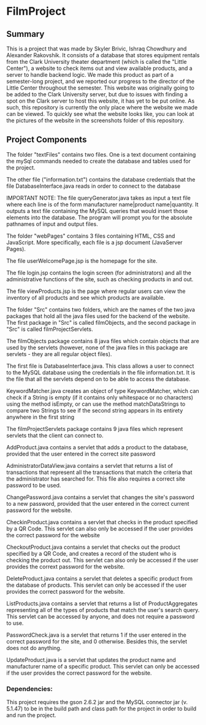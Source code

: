 # FilmProject

## Summary

This is a project that was made by Skyler Brivic, Ishraq Chowdhury and Alexander Rakovshik. It consists of a database that stores equipment rentals from the Clark University theater department (which is called the "Little Center"), a website to check items out and view available products, and a server to handle backend logic. We made this product as part of a semester-long project, and we reported our progress to the director of the Little Center throughout the semester. This website was originally going to be added to the Clark University server, but due to issues with finding a spot on the Clark server to host this website, it has yet to be put online. As such, this repository is currently the only place where the website we made can be viewed. To quickly see what the website looks like, you can look at the pictures of the website in the screenshots folder of this repository.

## Project Components

The folder "textFiles" contains two files. One is a text document containing the mySql commands needed to create the database and tables used for the project.

The other file ("information.txt") contains the database credentials that the file DatabaseInterface.java reads in order to connect to the database

IMPORTANT NOTE: The file queryGenerator.java takes as input a text file where each line is of the form manufacturer name|product name|quantity. It outputs a text file containing the MySQL queries that would insert those elements into the database. The program will prompt you for the absolute pathnames of input and output files.

The folder "webPages" contains 3 files containing  HTML, CSS and JavaScript. More specifically, each file is a jsp document (JavaServer Pages).

The file userWelcomePage.jsp is the homepage for the site. 

The file login.jsp contains the login screen (for administrators) and all the administrative functions of the site, such as checking products in and out.

The file viewProducts.jsp is the page where regular users can view the inventory of all products and see which products are available.

The folder "Src" contains two folders, which are the names of the two java packages that hold all the java files used for the backend of the website. The first package in "Src" is called filmObjects, and the second package in "Src" is called filmProjectServlets.

The filmObjects package contains 8 java files which contain objects that are used by the servlets (however, none of the java files in this package are servlets - they are all regular object files). 

The first file is DatabaseInterface.java. This class allows a user to connect to the MySQL database using the credentials in the file information.txt. It is the file that all the servlets depend on to be able to access the database. 

KeywordMatcher.java creates an object of type KeywordMatcher, which can check if a String is empty (if it contains only whitespace or no characters) using the method isEmpty,
or can use the method matchDataStrings to compare two Strings to see if the second string appears in its entirety anywhere in the first string

The filmProjectServlets package contains 9 java files which represent servlets that the client can connect to. 

AddProduct.java contains a servlet that adds a product to the database, provided that the user entered in the correct site password

AdministratorDataView.java contains a servlet that returns a list of transactions that represent all the transactions that match the criteria that the administrator has searched for. This file also requires a correct site password to be used.

ChangePassword.java contains a servlet that changes the site's password to a new password, provided that the user entered in the correct current password for the website.

CheckinProduct.java contains a servlet that checks in the product specified by a QR Code. This servlet can also only be accessed if the user provides the correct password for the website

CheckoutProduct.java contains a servlet that checks out the product specified by a QR Code, and creates a record of the student who is checking the product out. This servlet can also only be accessed if the user provides the corrext password for the website.

DeleteProduct.java contains a servlet that deletes a specific product from the database of products. This servlet can only be accessed if the user provides the correct password for the website.

ListProducts.java contains a servlet that returns a list of ProductAggregates representing all of the types of products that match the user's search query. This servlet can be accessed by anyone, and does not require a password to use.

PasswordCheck.java is a servlet that returns 1 if the user entered in the correct password for the site, and 0 otherwise. Besides this, the servlet does not do anything.

UpdateProduct.java is a servlet that updates the product name and manufacturer name of a specific product. This servlet can only be accessed if the user provides the correct password for the website.

### Dependencies:

This project requires the gson 2.6.2 jar and the MySQL connector jar (v. 5.1.47) to be in the build path and class path for the project in order to build and run the project.
